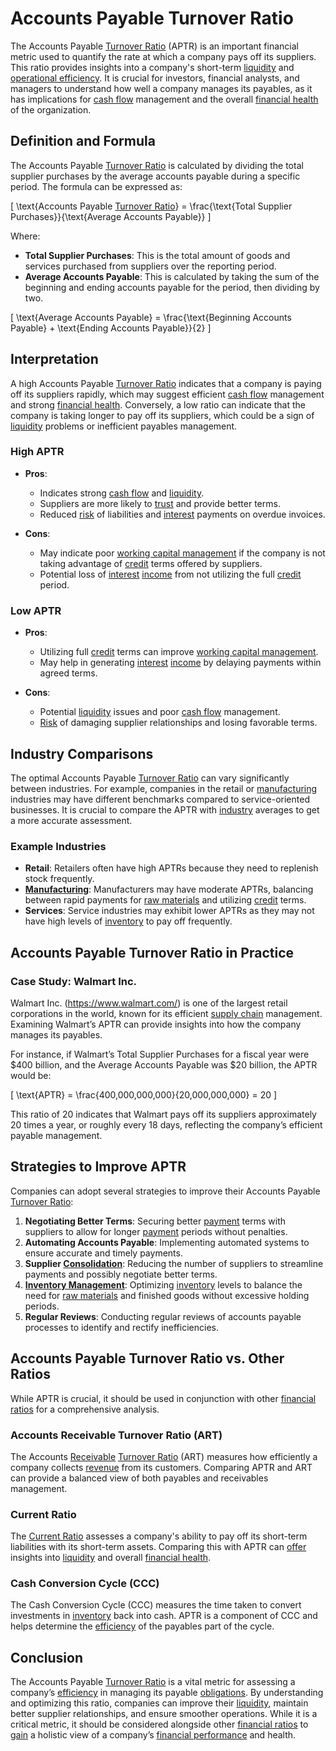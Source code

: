 # Accounts Payable Turnover Ratio

The Accounts Payable [Turnover Ratio](../t/turnover_ratio.md) (APTR) is an important financial metric used to quantify the rate at which a company pays off its suppliers. This ratio provides insights into a company's short-term [liquidity](../l/liquidity.md) and [operational efficiency](../o/operational_efficiency_in_trading.md). It is crucial for investors, financial analysts, and managers to understand how well a company manages its payables, as it has implications for [cash flow](../c/cash_flow.md) management and the overall [financial health](../f/financial_health.md) of the organization. 

## Definition and Formula

The Accounts Payable [Turnover Ratio](../t/turnover_ratio.md) is calculated by dividing the total supplier purchases by the average accounts payable during a specific period. The formula can be expressed as:

\[
\text{Accounts Payable [Turnover Ratio](../t/turnover_ratio.md)} = \frac{\text{Total Supplier Purchases}}{\text{Average Accounts Payable}}
\]

Where:
- **Total Supplier Purchases**: This is the total amount of goods and services purchased from suppliers over the reporting period.
- **Average Accounts Payable**: This is calculated by taking the sum of the beginning and ending accounts payable for the period, then dividing by two.

\[
\text{Average Accounts Payable} = \frac{\text{Beginning Accounts Payable} + \text{Ending Accounts Payable}}{2}
\]

## Interpretation

A high Accounts Payable [Turnover Ratio](../t/turnover_ratio.md) indicates that a company is paying off its suppliers rapidly, which may suggest efficient [cash flow](../c/cash_flow.md) management and strong [financial health](../f/financial_health.md). Conversely, a low ratio can indicate that the company is taking longer to pay off its suppliers, which could be a sign of [liquidity](../l/liquidity.md) problems or inefficient payables management.

### High APTR

- **Pros**:
  - Indicates strong [cash flow](../c/cash_flow.md) and [liquidity](../l/liquidity.md).
  - Suppliers are more likely to [trust](../t/trust.md) and provide better terms.
  - Reduced [risk](../r/risk.md) of liabilities and [interest](../i/interest.md) payments on overdue invoices.
  
- **Cons**:
  - May indicate poor [working capital management](../w/working_capital_management.md) if the company is not taking advantage of [credit](../c/credit.md) terms offered by suppliers.
  - Potential loss of [interest](../i/interest.md) [income](../i/income.md) from not utilizing the full [credit](../c/credit.md) period.

### Low APTR

- **Pros**:
  - Utilizing full [credit](../c/credit.md) terms can improve [working capital management](../w/working_capital_management.md).
  - May help in generating [interest](../i/interest.md) [income](../i/income.md) by delaying payments within agreed terms.
  
- **Cons**:
  - Potential [liquidity](../l/liquidity.md) issues and poor [cash flow](../c/cash_flow.md) management.
  - [Risk](../r/risk.md) of damaging supplier relationships and losing favorable terms.

## Industry Comparisons

The optimal Accounts Payable [Turnover Ratio](../t/turnover_ratio.md) can vary significantly between industries. For example, companies in the retail or [manufacturing](../m/manufacturing.md) industries may have different benchmarks compared to service-oriented businesses. It is crucial to compare the APTR with [industry](../i/industry.md) averages to get a more accurate assessment.

### Example Industries

- **Retail**: Retailers often have high APTRs because they need to replenish stock frequently.
- **[Manufacturing](../m/manufacturing.md)**: Manufacturers may have moderate APTRs, balancing between rapid payments for [raw materials](../r/raw_materials.md) and utilizing [credit](../c/credit.md) terms.
- **Services**: Service industries may exhibit lower APTRs as they may not have high levels of [inventory](../i/inventory.md) to pay off frequently.

## Accounts Payable Turnover Ratio in Practice

### Case Study: Walmart Inc.

Walmart Inc. (https://www.walmart.com/) is one of the largest retail corporations in the world, known for its efficient [supply chain](../s/supply_chain.md) management. Examining Walmart’s APTR can provide insights into how the company manages its payables.

For instance, if Walmart’s Total Supplier Purchases for a fiscal year were $400 billion, and the Average Accounts Payable was $20 billion, the APTR would be:

\[
\text{APTR} = \frac{400,000,000,000}{20,000,000,000} = 20
\]

This ratio of 20 indicates that Walmart pays off its suppliers approximately 20 times a year, or roughly every 18 days, reflecting the company’s efficient payable management.

## Strategies to Improve APTR

Companies can adopt several strategies to improve their Accounts Payable [Turnover Ratio](../t/turnover_ratio.md):

1. **Negotiating Better Terms**: Securing better [payment](../p/payment.md) terms with suppliers to allow for longer [payment](../p/payment.md) periods without penalties.
2. **Automating Accounts Payable**: Implementing automated systems to ensure accurate and timely payments.
3. **Supplier [Consolidation](../c/consolidation.md)**: Reducing the number of suppliers to streamline payments and possibly negotiate better terms.
4. **[Inventory Management](../i/inventory_management.md)**: Optimizing [inventory](../i/inventory.md) levels to balance the need for [raw materials](../r/raw_materials.md) and finished goods without excessive holding periods.
5. **Regular Reviews**: Conducting regular reviews of accounts payable processes to identify and rectify inefficiencies.

## Accounts Payable Turnover Ratio vs. Other Ratios

While APTR is crucial, it should be used in conjunction with other [financial ratios](../f/financial_ratios.md) for a comprehensive analysis.

### Accounts Receivable Turnover Ratio (ART)

The Accounts [Receivable](../r/receivable.md) [Turnover Ratio](../t/turnover_ratio.md) (ART) measures how efficiently a company collects [revenue](../r/revenue.md) from its customers. Comparing APTR and ART can provide a balanced view of both payables and receivables management.

### Current Ratio

The [Current Ratio](../c/current_ratio.md) assesses a company's ability to pay off its short-term liabilities with its short-term assets. Comparing this with APTR can [offer](../o/offer.md) insights into [liquidity](../l/liquidity.md) and overall [financial health](../f/financial_health.md).

### Cash Conversion Cycle (CCC)

The Cash Conversion Cycle (CCC) measures the time taken to convert investments in [inventory](../i/inventory.md) back into cash. APTR is a component of CCC and helps determine the [efficiency](../e/efficiency.md) of the payables part of the cycle.

## Conclusion

The Accounts Payable [Turnover Ratio](../t/turnover_ratio.md) is a vital metric for assessing a company’s [efficiency](../e/efficiency.md) in managing its payable [obligations](../o/obligation.md). By understanding and optimizing this ratio, companies can improve their [liquidity](../l/liquidity.md), maintain better supplier relationships, and ensure smoother operations. While it is a critical metric, it should be considered alongside other [financial ratios](../f/financial_ratios.md) to [gain](../g/gain.md) a holistic view of a company’s [financial performance](../f/financial_performance.md) and health.